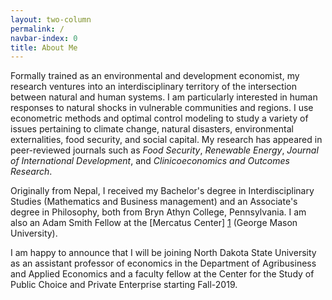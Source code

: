 ```yaml
---
layout: two-column
permalink: /
navbar-index: 0
title: About Me
---
```


Formally trained as an environmental and development economist, my research ventures into an interdisciplinary territory of the intersection between natural and human systems. I am particularly interested in human responses to natural shocks in vulnerable communities and regions. I use econometric methods and optimal control modeling to study a variety of issues pertaining to climate change, natural disasters, environmental externalities, food security, and social capital. My research has appeared in peer-reviewed journals such as *Food Security*, *Renewable Energy*, *Journal of International Development*, and *Clinicoeconomics and Outcomes Research*. 

Originally from Nepal, I received my Bachelor's degree in Interdisciplinary Studies (Mathematics and Business management) and an Associate's degree in Philosophy, both from Bryn Athyn College, Pennsylvania. I am also an Adam Smith Fellow at the [Mercatus Center] [1] (George Mason University).

I am happy to announce that I will be joining North Dakota State University as an assistant professor of economics in the Department of Agribusiness and Applied Economics and a faculty fellow at the Center for the Study of Public Choice and Private Enterprise starting Fall-2019.

[1]: https://asp.mercatus.org/people/veeshan-rayamajhee
